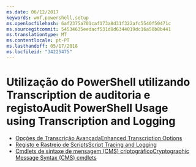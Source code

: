```yaml
---
ms.date: 06/12/2017
keywords: wmf,powershell,setup
ms.openlocfilehash: 6af2375a701caf173a8d31f322afc5540f50471c
ms.sourcegitcommit: 54534635eedacf531d8d6344019dc16a50b8b441
ms.translationtype: MT
ms.contentlocale: pt-PT
ms.lasthandoff: 05/17/2018
ms.locfileid: "34225475"
---
```

# <a name="audit-powershell-usage-using-transcription-and-logging"></a><span data-ttu-id="41d1a-102">Utilização do PowerShell utilizando Transcription de auditoria e registo</span><span class="sxs-lookup"><span data-stu-id="41d1a-102">Audit PowerShell Usage using Transcription and Logging</span></span>

- [<span data-ttu-id="41d1a-103">Opções de Transcrição Avançada</span><span class="sxs-lookup"><span data-stu-id="41d1a-103">Enhanced Transcription Options</span></span>](audit_transcript.md)
- [<span data-ttu-id="41d1a-104">Registo e Rastreio de Scripts</span><span class="sxs-lookup"><span data-stu-id="41d1a-104">Script Tracing and Logging</span></span>](audit_script.md)
- [<span data-ttu-id="41d1a-105">Cmdlets de sintaxe de mensagem (CMS) criptográfico</span><span class="sxs-lookup"><span data-stu-id="41d1a-105">Cryptographic Message Syntax (CMS) cmdlets</span></span>](audit_cms.md)
